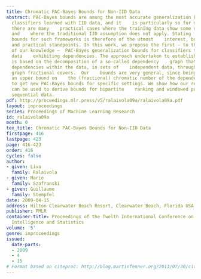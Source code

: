 ```yaml
---
title: Chromatic PAC-Bayes Bounds for Non-IID Data
abstract: PAC-Bayes bounds are among the most accurate generalization bounds for
  classifiers learned with IID data, and it    is particularly so for margin classifiers.  However,
  there are many    practical cases where the training data show some dependencies
  and    where the traditional IID assumption does not apply. Stating    generalization
  bounds for such frameworks is therefore of the utmost    interest, both from theoretical
  and practical standpoints. In this work, we propose the first – to the best
  of our knowledge –  PAC-Bayes generalization bounds for classifiers trained on
  data    exhibiting dependencies. The approach undertaken to establish our    results
  is based on the decomposition of a so-called dependency    graph that encodes the
  dependencies within the data, in sets of    independent data, through the tool of
  graph fractional covers.  Our    bounds are very general, since being able to find
  an upper bound on    the (fractional) chromatic number of the dependency graph is    sufficient
  to get new PAC-Bayes bounds for specific settings. We show how our results
  can be used to derive bounds for bipartite    ranking and windowed prediction on
  sequential data.
pdf: http://proceedings.mlr.press/v5/ralaivola09a/ralaivola09a.pdf
layout: inproceedings
series: Proceedings of Machine Learning Research
id: ralaivola09a
month: 0
tex_title: Chromatic PAC-Bayes Bounds for Non-IID Data
firstpage: 416
lastpage: 423
page: 416-423
order: 416
cycles: false
author:
- given: Liva
  family: Ralaivola
- given: Marie
  family: Szafranski
- given: Guillaume
  family: Stempfel
date: 2009-04-15
address: Hilton Clearwater Beach Resort, Clearwater Beach, Florida USA
publisher: PMLR
container-title: Proceedings of the Twelth International Conference on Artificial
  Intelligence and Statistics
volume: '5'
genre: inproceedings
issued:
  date-parts:
  - 2009
  - 4
  - 15
# Format based on citeproc: http://blog.martinfenner.org/2013/07/30/citeproc-yaml-for-bibliographies/
---
```

